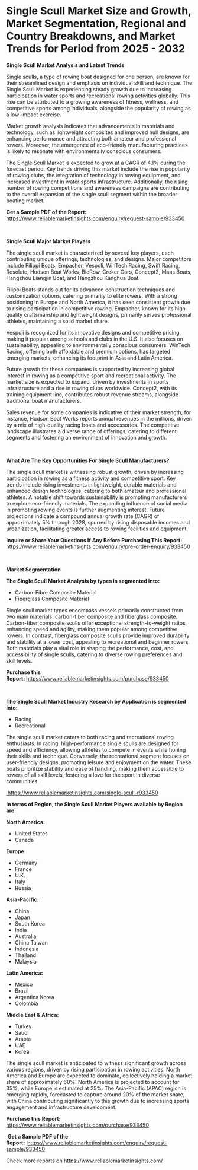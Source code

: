 <p><h1>Single Scull Market Size and Growth, Market Segmentation, Regional and Country Breakdowns, and Market Trends for Period from 2025 -  2032</h1></p><p><strong>Single Scull Market Analysis and Latest Trends</strong></p>
<p><p>Single sculls, a type of rowing boat designed for one person, are known for their streamlined design and emphasis on individual skill and technique. The Single Scull Market is experiencing steady growth due to increasing participation in water sports and recreational rowing activities globally. This rise can be attributed to a growing awareness of fitness, wellness, and competitive sports among individuals, alongside the popularity of rowing as a low-impact exercise.</p><p>Market growth analysis indicates that advancements in materials and technology, such as lightweight composites and improved hull designs, are enhancing performance and attracting both amateur and professional rowers. Moreover, the emergence of eco-friendly manufacturing practices is likely to resonate with environmentally conscious consumers. </p><p>The Single Scull Market is expected to grow at a CAGR of 4.1% during the forecast period. Key trends driving this market include the rise in popularity of rowing clubs, the integration of technology in rowing equipment, and increased investment in water sports infrastructure. Additionally, the rising number of rowing competitions and awareness campaigns are contributing to the overall expansion of the single scull segment within the broader boating market.</p></p>
<p><strong>Get a Sample PDF of the Report:&nbsp;</strong> <a href="https://www.reliablemarketinsights.com/enquiry/request-sample/933450?utm_campaign=3033&utm_medium=2&utm_source=Github&utm_content=ia&utm_term=30032025&utm_id=single-scull">https://www.reliablemarketinsights.com/enquiry/request-sample/933450</a></p>
<p>&nbsp;</p>
<p><strong>Single Scull Major Market Players</strong></p>
<p><p>The single scull market is characterized by several key players, each contributing unique offerings, technologies, and designs. Major competitors include Filippi Boats, Empacher, Vespoli, WinTech Racing, Swift Racing, Resolute, Hudson Boat Works, BioRow, Croker Oars, Concept2, Maas Boats, Hangzhou Liangjin Boat, and Hangzhou Kanghua Boat.</p><p>Filippi Boats stands out for its advanced construction techniques and customization options, catering primarily to elite rowers. With a strong positioning in Europe and North America, it has seen consistent growth due to rising participation in competitive rowing. Empacher, known for its high-quality craftsmanship and lightweight designs, primarily serves professional athletes, maintaining a solid market share.</p><p>Vespoli is recognized for its innovative designs and competitive pricing, making it popular among schools and clubs in the U.S. It also focuses on sustainability, appealing to environmentally conscious consumers. WinTech Racing, offering both affordable and premium options, has targeted emerging markets, enhancing its footprint in Asia and Latin America.</p><p>Future growth for these companies is supported by increasing global interest in rowing as a competitive sport and recreational activity. The market size is expected to expand, driven by investments in sports infrastructure and a rise in rowing clubs worldwide. Concept2, with its training equipment line, contributes robust revenue streams, alongside traditional boat manufacturers.</p><p>Sales revenue for some companies is indicative of their market strength; for instance, Hudson Boat Works reports annual revenues in the millions, driven by a mix of high-quality racing boats and accessories. The competitive landscape illustrates a diverse range of offerings, catering to different segments and fostering an environment of innovation and growth.</p></p>
<p>&nbsp;</p>
<p><strong>What Are The Key Opportunities For Single Scull Manufacturers?</strong></p>
<p><p>The single scull market is witnessing robust growth, driven by increasing participation in rowing as a fitness activity and competitive sport. Key trends include rising investments in lightweight, durable materials and enhanced design technologies, catering to both amateur and professional athletes. A notable shift towards sustainability is prompting manufacturers to explore eco-friendly materials. The expanding influence of social media in promoting rowing events is further augmenting interest. Future projections indicate a compound annual growth rate (CAGR) of approximately 5% through 2028, spurred by rising disposable incomes and urbanization, facilitating greater access to rowing facilities and equipment.</p></p>
<p><strong>Inquire or Share Your Questions If Any Before Purchasing This Report:</strong> <a href="https://www.reliablemarketinsights.com/enquiry/pre-order-enquiry/933450?utm_campaign=3033&utm_medium=2&utm_source=Github&utm_content=ia&utm_term=30032025&utm_id=single-scull">https://www.reliablemarketinsights.com/enquiry/pre-order-enquiry/933450</a></p>
<p>&nbsp;</p>
<p><strong>Market Segmentation</strong></p>
<p><strong>The Single Scull Market Analysis by types is segmented into:</strong></p>
<p><ul><li>Carbon-Fibre Composite Material</li><li>Fiberglass Composite Material</li></ul></p>
<p><p>Single scull market types encompass vessels primarily constructed from two main materials: carbon-fiber composite and fiberglass composite. Carbon-fiber composite sculls offer exceptional strength-to-weight ratios, enhancing speed and agility, making them popular among competitive rowers. In contrast, fiberglass composite sculls provide improved durability and stability at a lower cost, appealing to recreational and beginner rowers. Both materials play a vital role in shaping the performance, cost, and accessibility of single sculls, catering to diverse rowing preferences and skill levels.</p></p>
<p><strong>Purchase this Report:&nbsp;</strong><a href="https://www.reliablemarketinsights.com/purchase/933450?utm_campaign=3033&utm_medium=2&utm_source=Github&utm_content=ia&utm_term=30032025&utm_id=single-scull">https://www.reliablemarketinsights.com/purchase/933450</a></p>
<p>&nbsp;</p>
<p><strong>The Single Scull Market Industry Research by Application is segmented into:</strong></p>
<p><ul><li>Racing</li><li>Recreational</li></ul></p>
<p><p>The single scull market caters to both racing and recreational rowing enthusiasts. In racing, high-performance single sculls are designed for speed and efficiency, allowing athletes to compete in events while honing their skills and technique. Conversely, the recreational segment focuses on user-friendly designs, promoting leisure and enjoyment on the water. These boats prioritize stability and ease of handling, making them accessible to rowers of all skill levels, fostering a love for the sport in diverse communities.</p></p>
<p><a href="https://www.reliablemarketinsights.com/single-scull-r933450?utm_campaign=3033&utm_medium=2&utm_source=Github&utm_content=ia&utm_term=30032025&utm_id=single-scull">&nbsp;https://www.reliablemarketinsights.com/single-scull-r933450</a></p>
<p><strong>In terms of Region, the Single Scull Market Players available by Region are:</strong></p>
<p>
    <p> <strong> North America: </strong>
        <ul>
            <li>United States</li>
            <li>Canada</li>
        </ul>
        </p> 
    <p> <strong> Europe: </strong>
        <ul>
            <li>Germany</li>
            <li>France</li>
            <li>U.K.</li>
            <li>Italy</li>
            <li>Russia</li>
        </ul>
        </p> 
    <p> <strong> Asia-Pacific: </strong>
        <ul>
            <li>China</li>
            <li>Japan</li>
            <li>South Korea</li>
            <li>India</li>
            <li>Australia</li>
            <li>China Taiwan</li>
            <li>Indonesia</li>
            <li>Thailand</li>
            <li>Malaysia</li>
        </ul>
        </p> 
    <p> <strong> Latin America: </strong>
        <ul>
            <li>Mexico</li>
            <li>Brazil</li>
            <li>Argentina Korea</li>
            <li>Colombia</li>
        </ul>
        </p> 
    <p> <strong> Middle East & Africa: </strong>
        <ul>
            <li>Turkey</li>
            <li>Saudi</li>
            <li>Arabia</li>
            <li>UAE</li>
            <li>Korea</li>
        </ul>
    </p>
    </p>
<p><p>The single scull market is anticipated to witness significant growth across various regions, driven by rising participation in rowing activities. North America and Europe are expected to dominate, collectively holding a market share of approximately 60%. North America is projected to account for 35%, while Europe is estimated at 25%. The Asia-Pacific (APAC) region is emerging rapidly, forecasted to capture around 20% of the market share, with China contributing significantly to this growth due to increasing sports engagement and infrastructure development.</p></p>
<p><strong>Purchase this Report: </strong><a href="https://www.reliablemarketinsights.com/purchase/933450?utm_campaign=3033&utm_medium=2&utm_source=Github&utm_content=ia&utm_term=30032025&utm_id=single-scull">https://www.reliablemarketinsights.com/purchase/933450</a></p>
<p>&nbsp;<strong>Get a Sample PDF of the Report:&nbsp;&nbsp;</strong><a href="https://www.reliablemarketinsights.com/enquiry/request-sample/933450?utm_campaign=3033&utm_medium=2&utm_source=Github&utm_content=ia&utm_term=30032025&utm_id=single-scull">https://www.reliablemarketinsights.com/enquiry/request-sample/933450</a></p>
<p><strong></strong></p>
<p>Check more reports on <a href="https://www.reliablemarketinsights.com/?utm_campaign=3033&utm_medium=2&utm_source=Github&utm_content=ia&utm_term=30032025&utm_id=single-scull">https://www.reliablemarketinsights.com/</a></p>